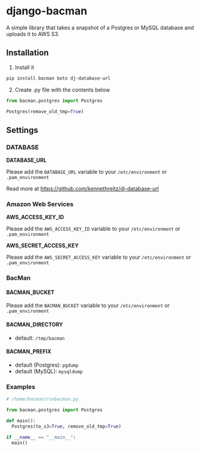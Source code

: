 # django-bacman #

A simple library that takes a snapshot of a Postgres or MySQL database and uploads it to AWS S3.

## Installation ##

1. Install it

```bash
pip install bacman boto dj-database-url
```

2. Create .py file with the contents below

```python
from bacman.postgres import Postgres

Postgres(remove_old_tmp=True)
```

## Settings ##

### DATABASE

**DATABASE_URL**

Please add the `DATABASE_URL` variable to your `/etc/environment` or `.pam_environment`

Read more at https://github.com/kennethreitz/dj-database-url


### Amazon Web Services

**AWS_ACCESS_KEY_ID**

Please add the `AWS_ACCESS_KEY_ID` variable to your `/etc/environment` or `.pam_environment`

**AWS_SECRET_ACCESS_KEY**

Please add the `AWS_SECRET_ACCESS_KEY` variable to your `/etc/environment` or `.pam_environment`


### BacMan ###

#### BACMAN_BUCKET

Please add the `BACMAN_BUCKET` variable to your `/etc/environment` or `.pam_environment`

#### BACMAN_DIRECTORY
* default: `/tmp/bacman`

#### BACMAN_PREFIX
* default (Postgres): `pgdump`
* default (MySQL): `mysqldump`


### Examples ###


```python
# /home/bacman/runbacman.py

from bacman.postgres import Postgres

def main():
  Postgres(to_s3=True, remove_old_tmp=True)

if __name__ == "__main__":
  main()
```